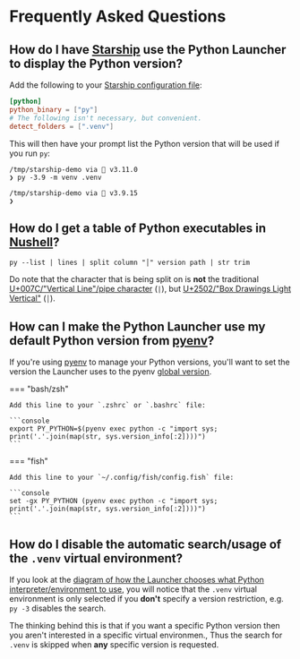 # Frequently Asked Questions

## How do I have [Starship](https://starship.rs/) use the Python Launcher to display the Python version?

Add the following to your [Starship configuration file](https://starship.rs/config/):

```TOML
[python]
python_binary = ["py"]
# The following isn't necessary, but convenient.
detect_folders = [".venv"]
```

This will then have your prompt list the Python version that will be used if you run `py`:

```console
/tmp/starship-demo via 🐍 v3.11.0
❯ py -3.9 -m venv .venv

/tmp/starship-demo via 🐍 v3.9.15
❯
```

## How do I get a table of Python executables in [Nushell](https://www.nushell.sh/)?

```console
py --list | lines | split column "│" version path | str trim
```

Do note that the character that is being split on is **not** the traditional [U+007C/"Vertical Line"/pipe character](https://www.compart.com/en/unicode/U+007C) (`|`), but [U+2502/"Box Drawings Light Vertical"](https://www.compart.com/en/unicode/U+2502) (`│`).


## How can I make the Python Launcher use my default Python version from [pyenv](https://github.com/pyenv/pyenv)?

If you're using [pyenv](https://github.com/pyenv/pyenv) to manage your Python versions, you'll want to set the version the Launcher uses to the pyenv [global version](https://github.com/pyenv/pyenv/blob/master/COMMANDS.md#pyenv-global).


=== "bash/zsh"

    Add this line to your `.zshrc` or `.bashrc` file:

    ```console
    export PY_PYTHON=$(pyenv exec python -c "import sys; print('.'.join(map(str, sys.version_info[:2])))")
    ```

=== "fish"

    Add this line to your `~/.config/fish/config.fish` file:

    ```console
    set -gx PY_PYTHON (pyenv exec python -c "import sys; print('.'.join(map(str, sys.version_info[:2])))")
    ```

## How do I disable the automatic search/usage of the `.venv` virtual environment?

If you look at the [diagram of how the Launcher chooses what Python interpreter/environment to use](index.md#diagram-of-how-the-python-launcher-selects-a-python-interpreter), you will notice that the `.venv` virtual environment is only selected if you **don't** specify a version restriction, e.g. `py -3` disables the search.

The thinking behind this is that if you want a specific Python version then you aren't interested in a specific virtual environmen., Thus the search for `.venv` is skipped when **any** specific version is requested.
